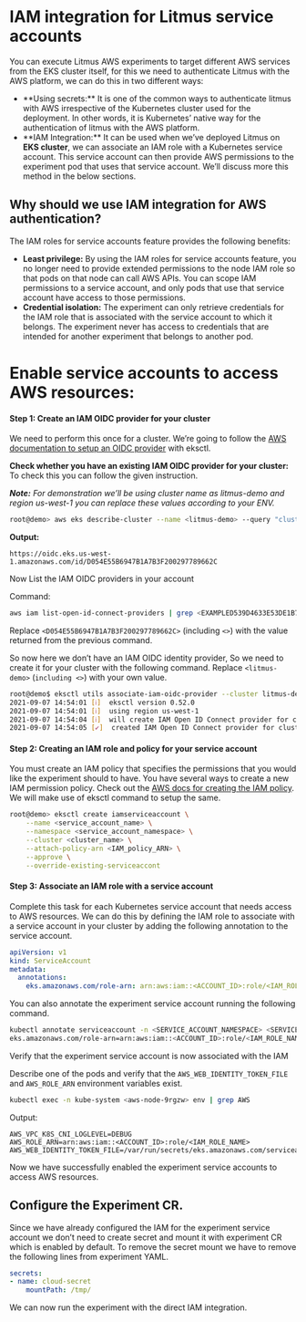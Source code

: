 # IAM integration for Litmus service accounts

You can execute Litmus AWS experiments to target different AWS services from the EKS cluster itself, for this we need to authenticate Litmus with the AWS platform, we can do this in two different ways:

<ul>
<li> **Using secrets:** It is one of the common ways to authenticate litmus with AWS irrespective of the Kubernetes cluster used for the deployment. In other words, it is Kubernetes’ native way for the authentication of litmus with the AWS platform. </li>
<li> **IAM Integration:** It can be used when we’ve deployed Litmus on <b>EKS cluster</b>, we can associate an IAM role with a Kubernetes service account. This service account can then provide AWS permissions to the experiment pod that uses that service account. We’ll discuss more this method in the below sections.</li>
</ul>

## Why should we use IAM integration for AWS authentication?

The IAM roles for service accounts feature provides the following benefits:

<ul>
<li> <b>Least privilege:</b> By using the IAM roles for service accounts feature, you no longer need to provide extended permissions to the node IAM role so that pods on that node can call AWS APIs. You can scope IAM permissions to a service account, and only pods that use that service account have access to those permissions.</li>
<li> <b>Credential isolation:</b> The experiment can only retrieve credentials for the IAM role that is associated with the service account to which it belongs. The experiment never has access to credentials that are intended for another experiment that belongs to another pod.</li>
</ul>

# Enable service accounts to access AWS resources:

#### Step 1: Create an IAM OIDC provider for your cluster

We need to perform this once for a cluster. We’re going to follow the [AWS documentation to setup an OIDC provider](https://docs.aws.amazon.com/eks/latest/userguide/enable-iam-roles-for-service-accounts.html) with eksctl.


**Check whether you have an existing IAM OIDC provider for your cluster:** To check this you can follow the given instruction.

***Note:*** _For demonstration we’ll be using cluster name as litmus-demo and region us-west-1 you can replace these values according to your ENV._

```bash
root@demo> aws eks describe-cluster --name <litmus-demo> --query "cluster.identity.oidc.issuer" --output text
```
**Output:**

```
https://oidc.eks.us-west-1.amazonaws.com/id/D054E55B6947B1A7B3F200297789662C
```

Now List the IAM OIDC providers in your account

Command: 

```bash
aws iam list-open-id-connect-providers | grep <EXAMPLED539D4633E53DE1B716D3041E>
```

Replace `<D054E55B6947B1A7B3F200297789662C>` (including `<>`) with the value returned from the previous command.

So now here we don’t have an IAM OIDC identity provider, So we need to create it for your cluster with the following command. Replace `<litmus-demo>` (`including <>`) with your own value.

```bash
root@demo$ eksctl utils associate-iam-oidc-provider --cluster litmus-demo --approve
2021-09-07 14:54:01 [ℹ]  eksctl version 0.52.0
2021-09-07 14:54:01 [ℹ]  using region us-west-1
2021-09-07 14:54:04 [ℹ]  will create IAM Open ID Connect provider for cluster "udit-cluster-11" in "us-west-1"
2021-09-07 14:54:05 [✔]  created IAM Open ID Connect provider for cluster "litmus-demo" in "us-west-1"
```

#### Step 2: Creating an IAM role and policy for your service account 

You must create an IAM policy that specifies the permissions that you would like the experiment should to have. You have several ways to create a new IAM permission policy. Check out the [AWS docs for creating the IAM policy](https://docs.aws.amazon.com/eks/latest/userguide/create-service-account-iam-policy-and-role.html#create-service-account-iam-policy). We will make use of eksctl command to setup the same.

```bash
root@demo> eksctl create iamserviceaccount \
    --name <service_account_name> \
    --namespace <service_account_namespace> \
    --cluster <cluster_name> \
    --attach-policy-arn <IAM_policy_ARN> \
    --approve \
    --override-existing-serviceaccont
```

#### Step 3: Associate an IAM role with a service account

Complete this task for each Kubernetes service account that needs access to AWS resources. We can do this by defining the IAM role to associate with a service account in your cluster by adding the following annotation to the service account.

```yaml
apiVersion: v1
kind: ServiceAccount
metadata:
  annotations:
    eks.amazonaws.com/role-arn: arn:aws:iam::<ACCOUNT_ID>:role/<IAM_ROLE_NAME>
```

You can also annotate the experiment service account running the following command.

```bash
kubectl annotate serviceaccount -n <SERVICE_ACCOUNT_NAMESPACE> <SERVICE_ACCOUNT_NAME> \
eks.amazonaws.com/role-arn=arn:aws:iam::<ACCOUNT_ID>:role/<IAM_ROLE_NAME>
```

Verify that the experiment service account is now associated with the IAM

Describe one of the pods and verify that the `AWS_WEB_IDENTITY_TOKEN_FILE` and `AWS_ROLE_ARN` environment variables exist.

```bash
kubectl exec -n kube-system <aws-node-9rgzw> env | grep AWS
```
Output:
```
AWS_VPC_K8S_CNI_LOGLEVEL=DEBUG
AWS_ROLE_ARN=arn:aws:iam::<ACCOUNT_ID>:role/<IAM_ROLE_NAME>
AWS_WEB_IDENTITY_TOKEN_FILE=/var/run/secrets/eks.amazonaws.com/serviceaccount/token
```

Now we have successfully enabled the experiment service accounts to access AWS resources.

## Configure the Experiment CR.

Since we have already configured the IAM for the experiment service account we don’t need to create secret and mount it with experiment CR which is enabled by default. To remove the secret mount we have to remove the following lines from experiment YAML. 

```yaml
secrets:
- name: cloud-secret
    mountPath: /tmp/
```
We can now run the experiment with the direct IAM integration.
